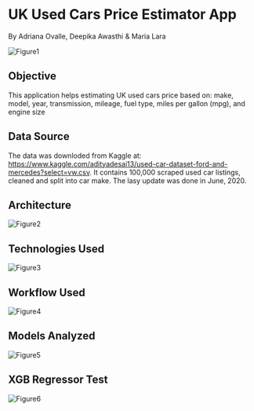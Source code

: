 # UK Used Cars Price Estimator App
By Adriana Ovalle, Deepika Awasthi & Maria Lara

![Figure1](images/Image1.png)

## Objective
This application helps estimating UK used cars price based on:  make, model, year, transmission, mileage, fuel type, miles per gallon (mpg), and engine size

## Data Source
The data was downloded from Kaggle at: https://www.kaggle.com/adityadesai13/used-car-dataset-ford-and-mercedes?select=vw.csv. It contains 100,000 scraped used car listings, cleaned and split into car make. The lasy update was done in June, 2020.

## Architecture
![Figure2](images/Image2.png)

## Technologies Used
![Figure3](images/Image3.png)

## Workflow Used
![Figure4](images/Image4.png)

## Models Analyzed
![Figure5](images/Image5.png)

## XGB Regressor Test
![Figure6](images/Image6.png)
